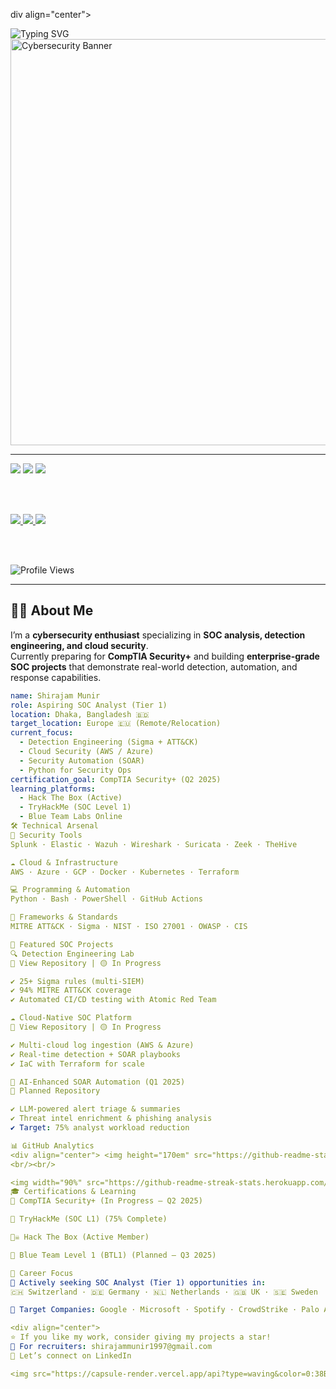 div align="center">

<img src="https://readme-typing-svg.demolab.com?font=Fira+Code&size=30&duration=2800&pause=2000&color=38BDF8&center=true&vCenter=true&width=940&lines=Hi+there%2C+I'm+Shirajam+Munir+%F0%9F%91%8B;Aspiring+SOC+Analyst+%7C+Detection+Engineer;Securing+the+Cloud+%7C+Hunting+Threats+%F0%9F%94%8D;Building+Tomorrow's+Defense+Today+%F0%9F%9B%A1%EF%B8%8F" alt="Typing SVG" />

<br/>
<img src="https://github.com/Elanza-48/Elanza-48/raw/master/resources/img/cybersecurity.gif" width="650" alt="Cybersecurity Banner"/>

---

<img src="https://img.shields.io/badge/Focus-SOC%20Analysis-00d4ff?style=for-the-badge&labelColor=000000" />
<img src="https://img.shields.io/badge/Passion-Detection%20Engineering-00d4ff?style=for-the-badge&labelColor=000000" />
<img src="https://img.shields.io/badge/Goal-Tier%201%20SOC%20Analyst-00d4ff?style=for-the-badge&labelColor=000000" />

<br/><br/>

<a href="https://www.linkedin.com/in/shirajam-munir/">
  <img src="https://img.shields.io/badge/LinkedIn-0077B5?style=for-the-badge&logo=linkedin&logoColor=white"/>
</a>
<a href="mailto:shirajammunir1997@gmail.com">
  <img src="https://img.shields.io/badge/Email-D14836?style=for-the-badge&logo=gmail&logoColor=white"/>
</a>
<a href="https://github.com/munircse1995/Shirajam-Munir">
  <img src="https://img.shields.io/badge/GitHub-181717?style=for-the-badge&logo=github&logoColor=white"/>
</a>

<br/><br/>

<img src="https://komarev.com/ghpvc/?username=munircse1995&label=Profile%20Views&color=00d4ff&style=for-the-badge" alt="Profile Views" />

</div>

---

## 👨‍💻 About Me  

I’m a **cybersecurity enthusiast** specializing in **SOC analysis, detection engineering, and cloud security**.  
Currently preparing for **CompTIA Security+** and building **enterprise-grade SOC projects** that demonstrate real-world detection, automation, and response capabilities.  

```yaml
name: Shirajam Munir
role: Aspiring SOC Analyst (Tier 1)
location: Dhaka, Bangladesh 🇧🇩
target_location: Europe 🇪🇺 (Remote/Relocation)
current_focus:
  - Detection Engineering (Sigma + ATT&CK)
  - Cloud Security (AWS / Azure)
  - Security Automation (SOAR)
  - Python for Security Ops
certification_goal: CompTIA Security+ (Q2 2025)
learning_platforms:
  - Hack The Box (Active)
  - TryHackMe (SOC Level 1)
  - Blue Team Labs Online
🛠️ Technical Arsenal
🔐 Security Tools
Splunk · Elastic · Wazuh · Wireshark · Suricata · Zeek · TheHive

☁️ Cloud & Infrastructure
AWS · Azure · GCP · Docker · Kubernetes · Terraform

💻 Programming & Automation
Python · Bash · PowerShell · GitHub Actions

📏 Frameworks & Standards
MITRE ATT&CK · Sigma · NIST · ISO 27001 · OWASP · CIS

🚀 Featured SOC Projects
🔍 Detection Engineering Lab
📂 View Repository | 🟡 In Progress

✔️ 25+ Sigma rules (multi-SIEM)
✔️ 94% MITRE ATT&CK coverage
✔️ Automated CI/CD testing with Atomic Red Team

☁️ Cloud-Native SOC Platform
📂 View Repository | 🟡 In Progress

✔️ Multi-cloud log ingestion (AWS & Azure)
✔️ Real-time detection + SOAR playbooks
✔️ IaC with Terraform for scale

🤖 AI-Enhanced SOAR Automation (Q1 2025)
📂 Planned Repository

✔️ LLM-powered alert triage & summaries
✔️ Threat intel enrichment & phishing analysis
✔️ Target: 75% analyst workload reduction

📊 GitHub Analytics
<div align="center"> <img height="170em" src="https://github-readme-stats.vercel.app/api?username=munircse1995&show_icons=true&theme=tokyonight&hide_border=true&count_private=true" /> <img height="170em" src="https://github-readme-stats.vercel.app/api/top-langs/?username=munircse1995&layout=compact&theme=tokyonight&hide_border=true" />
<br/><br/>

<img width="90%" src="https://github-readme-streak-stats.herokuapp.com/?user=munircse1995&theme=tokyonight&hide_border=true" /> </div>
🎓 Certifications & Learning
📜 CompTIA Security+ (In Progress – Q2 2025)

🎯 TryHackMe (SOC L1) (75% Complete)

🏴‍☠️ Hack The Box (Active Member)

💙 Blue Team Level 1 (BTL1) (Planned – Q3 2025)

💼 Career Focus
🎯 Actively seeking SOC Analyst (Tier 1) opportunities in:
🇨🇭 Switzerland · 🇩🇪 Germany · 🇳🇱 Netherlands · 🇬🇧 UK · 🇸🇪 Sweden

🏢 Target Companies: Google · Microsoft · Spotify · CrowdStrike · Palo Alto Networks

<div align="center">
⭐ If you like my work, consider giving my projects a star!
📧 For recruiters: shirajammunir1997@gmail.com
🤝 Let’s connect on LinkedIn

<img src="https://capsule-render.vercel.app/api?type=waving&color=0:38BDF8,100:000000&height=150&section=footer&text=Let's%20Secure%20the%20Future%20Together&fontSize=30&fontAlignY=70&animation=twinkling" width="100%"/> </div> ```
